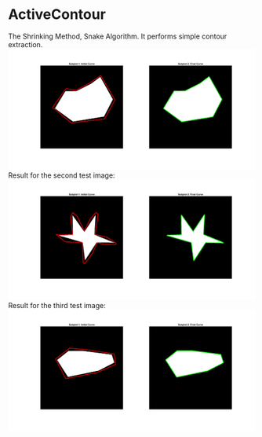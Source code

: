 # ActiveContour
The Shrinking Method, Snake Algorithm. It performs simple contour extraction.
<br>
<img src = "Data/Test1Result.png" >
Result for the second test image:
<br>
<img src = "Data/Test2Result.png" >
Result for the third test image:
<br>
<img src = "Data/Test3Result.png" >
